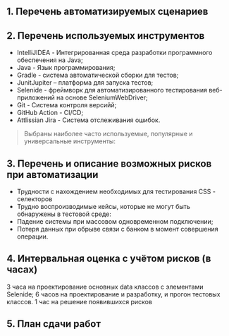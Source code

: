 ## 1. Перечень автоматизируемых сценариев

## 2. Перечень используемых инструментов

* IntelliJIDEA - Интегрированная среда разработки программного обеспечения на Java;
* Java - Язык программирования;
* Gradle - система автоматической сборки для тестов;
* JunitJupiter – платформа для запуска тестов;
* Selenide - фреймворк для автоматизированного тестирования веб-приложений на основе SeleniumWebDriver;
* Git - Система контроля версийй;
* GitHub Action - CI/CD;
* Attlissian Jira - Система отслеживания ошибок.
> Выбраны наиболее часто используемые, популярные и универсальные инструменты:

## 3. Перечень и описание возможных рисков при автоматизации

* Трудности с нахождением необходимых для тестирования CSS - селекторов
* Трудно воспроизводимые кейсы, которые не могут быть обнаружены в тестовой среде:
* Падение системы при массовом одновременном подключении; 
* Потеря данных при обрыве связи с банком в момент совершения операции.

## 4. Интервальная оценка с учётом рисков (в часах)

3 часа на проектирование основных data классов с элементами Selenide; 6 часов на проектирование и разработку, и прогон
тестовых классов. 1 час на решение появившихся рисков

## 5. План сдачи работ



